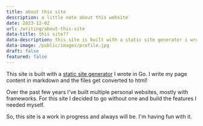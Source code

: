 ```yaml
---
title: about this site
description: a little note about this website
date: 2023-12-02
url: /writing/about-this-site
data-title: this site??
data-description: this site is built with a static site generator i wrote in go.
data-image: /public/images/profile.jpg
draft: false
featured: false
---
```



This site is built with a <a href="https://github.com/iamseeley/go-forth">static site generator</a> I wrote in Go. I write my page content in markdown and the files get converted to html!

Over the past few years I've built multiple personal websites, mostly with frameworks. For this site I decided to go without one and build the features I needed myself. 

So, this site is a work in progress and always will be. I'm having fun with it.

